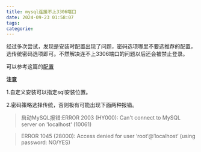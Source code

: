 ```yaml
---
title: mysql连接不上3306端口
date: 2024-09-23 01:58:07
tags:
categorie:
---
```


经过多次尝试，发现是安装时配置出现了问题，密码选项哪里不要选推荐的配置，选传统密码选项即可。不然解决连不上3306端口的问题以后还会被禁止登录。

<!--more-->

可以参考这篇的[配置](https://blog.csdn.net/weixin_47406082/article/details/131867849)

**注意**

1.自定义安装可以指定sql安装位置。

2.密码策略选择传统，否则极有可能出现下面两种报错。

> 启动MySQL报错:ERROR 2003 (HY000): Can't connect to MySQL server on 'localhost' (10061)

> ERROR 1045 (28000): Access denied for user ‘root‘@‘localhost‘ (using password: NO/YES)

